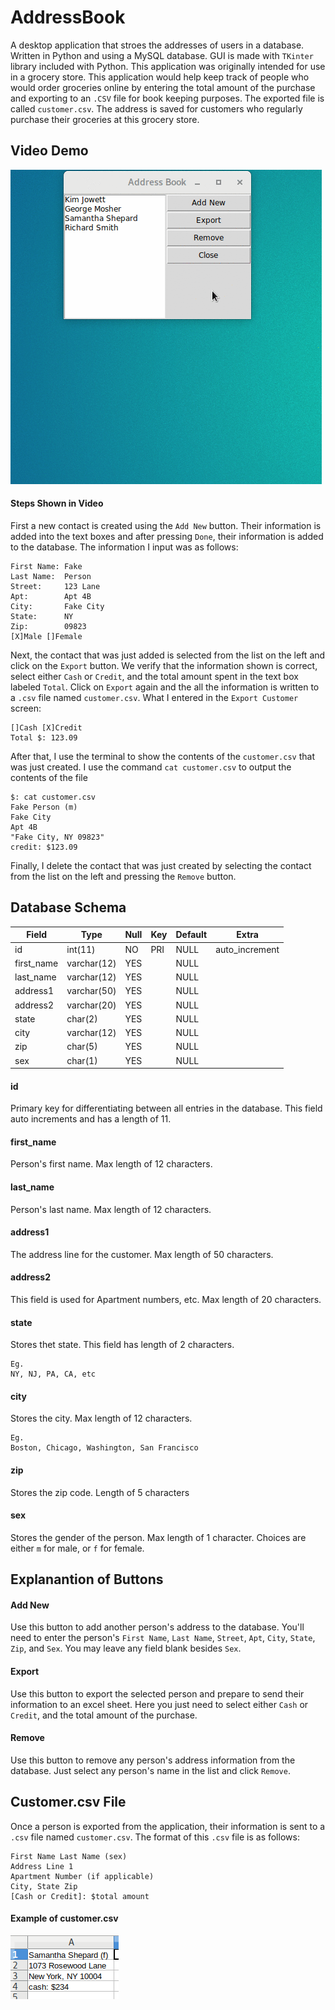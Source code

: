 # AddressBook
A desktop application that stroes the addresses of users in a database. Written in Python and using a MySQL database. GUI is made with `TKinter` library included with Python. This application was originally intended for use in a grocery store. This application would help keep track of people who would order groceries online by entering the total amount of the purchase and exporting to an `.CSV` file for book keeping purposes. The exported file is called `customer.csv`. The address is saved for customers who regularly purchase their groceries at this grocery store.

## Video Demo
![addressBookGif](./addressBookDemo2.gif)

#### Steps Shown in Video
First a new contact is created using the `Add New` button. Their information is added into the text boxes and after pressing `Done`, their information is added to the database. The information I input was as follows:
```
First Name: Fake
Last Name:  Person
Street:     123 Lane
Apt:        Apt 4B
City:       Fake City
State:      NY
Zip:        09823
[X]Male []Female
```

Next, the contact that was just added is selected from the list on the left and click on the `Export` button. We verify that the information shown is correct, select either `Cash` or `Credit`, and the total amount spent in the text box labeled `Total`. Click on `Export` again and the all the information is written to a `.csv` file named `customer.csv`. What I entered in the `Export Customer` screen:
```
[]Cash [X]Credit
Total $: 123.09
```

After that, I use the terminal to show the contents of the `customer.csv` that was just created. I use the command `cat customer.csv` to output the contents of the file
```
$: cat customer.csv 
Fake Person (m)
Fake City
Apt 4B
"Fake City, NY 09823"
credit: $123.09
```

Finally, I delete the contact that was just created by selecting the contact from the list on the left and pressing the `Remove` button.


## Database Schema
| Field | Type | Null | Key | Default | Extra |
| ----- | ---- | ---- | --- | ------- | ----- |
| id    | int(11) | NO | PRI | NULL   | auto_increment |
| first_name | varchar(12) | YES | | NULL | |
| last_name | varchar(12) | YES | | NULL | |
| address1 | varchar(50) | YES | | NULL | |
| address2 | varchar(20) | YES | | NULL | |
| state | char(2) | YES | | NULL | |
| city | varchar(12) | YES | | NULL | |
| zip | char(5) | YES | | NULL | |
| sex | char(1) | YES | | NULL | |

#### id
Primary key for differentiating between all entries in the database. This field auto increments and has a length of 11.

#### first_name
Person's first name. Max length of 12 characters.

#### last_name
Person's last name. Max length of 12 characters.

#### address1
The address line for the customer. Max length of 50 characters.

#### address2
This field is used for Apartment numbers, etc. Max length of 20 characters.

#### state
Stores thet state. This field has length of 2 characters.
```
Eg.
NY, NJ, PA, CA, etc
```

#### city
Stores the city. Max length of 12 characters.
```
Eg.
Boston, Chicago, Washington, San Francisco
```

#### zip
Stores the zip code. Length of 5 characters

#### sex
Stores the gender of the person. Max length of 1 character. Choices are either `m` for male, or `f` for female.

## Explanantion of Buttons

#### Add New
Use this button to add another person's address to the database. You'll need to enter the person's `First Name`, `Last Name`, `Street`, `Apt`, `City`, `State`, `Zip`, and `Sex`. You may leave any field blank besides `Sex`.

#### Export
Use this button to export the selected person and prepare to send their information to an excel sheet. Here you just need to select either `Cash` or `Credit`, and the total amount of the purchase.

#### Remove
Use this button to remove any person's address information from the database. Just select any person's name in the list and click `Remove`.

## Customer.csv File
Once a person is exported from the application, their information is sent to a `.csv` file named `customer.csv`. The format of this `.csv` file is as follows:
```
First Name Last Name (sex)
Address Line 1
Apartment Number (if applicable)
City, State Zip
[Cash or Credit]: $total amount
```
#### Example of customer.csv
![export_screen](./csv_screen_shot.png)